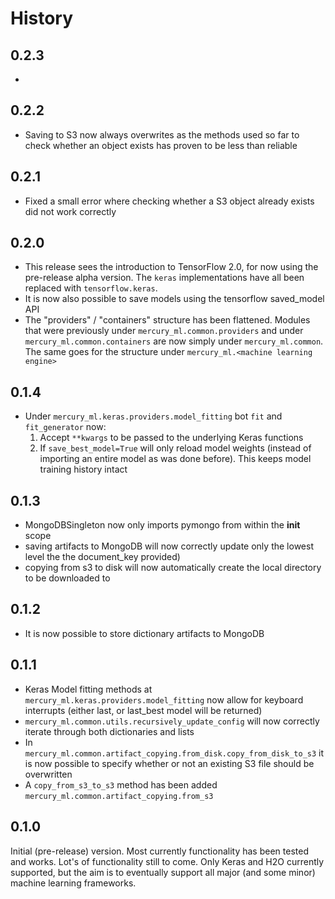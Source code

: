 # History

## 0.2.3 
- 

## 0.2.2
- Saving to S3 now always overwrites as the methods used so far to check whether an object exists has proven to be less than reliable

## 0.2.1
- Fixed a small error where checking whether a S3 object already exists did not work correctly

## 0.2.0
- This release sees the introduction to TensorFlow 2.0, for now using the pre-release alpha version. The `keras` implementations have all been replaced with `tensorflow.keras`.
- It is now also possible to save models using the tensorflow saved_model API
- The "providers" / "containers" structure has been flattened. Modules that were previously under `mercury_ml.common.providers` and under `mercury_ml.common.containers` are now simply under `mercury_ml.common`. The same goes for the structure under `mercury_ml.<machine learning engine>`

## 0.1.4
- Under `mercury_ml.keras.providers.model_fitting` bot `fit` and `fit_generator` now:
  1. Accept `**kwargs` to be passed to the underlying Keras functions
  2. If `save_best_model=True` will only reload model weights (instead of importing an entire model as was done before). This keeps model training history intact

## 0.1.3
- MongoDBSingleton now only imports pymongo from within the __init__ scope
- saving artifacts to MongoDB will now correctly update only the lowest level the the document_key provided)
- copying from s3 to disk will now automatically create the local directory to be downloaded to

## 0.1.2
- It is now possible to store dictionary artifacts to MongoDB

## 0.1.1

- Keras Model fitting methods at `mercury_ml.keras.providers.model_fitting` now allow for keyboard interrupts (either last, or last_best model will be returned)
- `mercury_ml.common.utils.recursively_update_config` will now correctly iterate through both dictionaries and lists
- In `mercury_ml.common.artifact_copying.from_disk.copy_from_disk_to_s3` it is now possible to specify whether or not an existing S3 file should be overwritten 
- A `copy_from_s3_to_s3` method has been added `mercury_ml.common.artifact_copying.from_s3`

## 0.1.0

Initial (pre-release) version. Most currently functionality has been tested and works. Lot's of functionality still to come.
Only Keras and H2O currently supported, but the aim is to eventually support all major (and some minor) machine learning
frameworks.